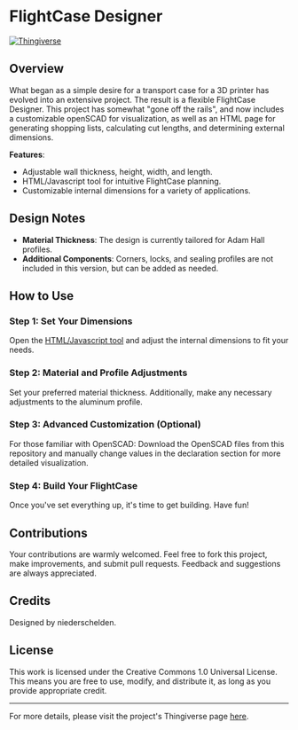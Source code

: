 # FlightCase Designer

[![Thingiverse](https://img.shields.io/badge/Available_on-Thingiverse-blue.svg?style=flat-square)](https://www.thingiverse.com/thing:6172123)

## Overview

What began as a simple desire for a transport case for a 3D printer has evolved into an extensive project. The result is a flexible FlightCase Designer. This project has somewhat "gone off the rails", and now includes a customizable openSCAD for visualization, as well as an HTML page for generating shopping lists, calculating cut lengths, and determining external dimensions.

**Features**:
- Adjustable wall thickness, height, width, and length.
- HTML/Javascript tool for intuitive FlightCase planning.
- Customizable internal dimensions for a variety of applications.

## Design Notes

- **Material Thickness**: The design is currently tailored for Adam Hall profiles.
- **Additional Components**: Corners, locks, and sealing profiles are not included in this version, but can be added as needed.

## How to Use

### Step 1: Set Your Dimensions
Open the [HTML/Javascript tool](https://niederschelden.github.io/flightcaseplaner/) and adjust the internal dimensions to fit your needs.

### Step 2: Material and Profile Adjustments
Set your preferred material thickness. Additionally, make any necessary adjustments to the aluminum profile.

### Step 3: Advanced Customization (Optional)
For those familiar with OpenSCAD: Download the OpenSCAD files from this repository and manually change values in the declaration section for more detailed visualization.

### Step 4: Build Your FlightCase
Once you've set everything up, it's time to get building. Have fun!


## Contributions

Your contributions are warmly welcomed. Feel free to fork this project, make improvements, and submit pull requests. Feedback and suggestions are always appreciated.

## Credits

Designed by niederschelden.

## License

This work is licensed under the Creative Commons 1.0 Universal License. This means you are free to use, modify, and distribute it, as long as you provide appropriate credit.

---

For more details, please visit the project's Thingiverse page [here](https://www.thingiverse.com/thing:6172123).
